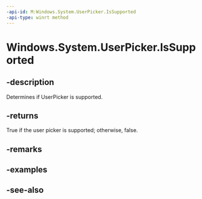 ```yaml
---
-api-id: M:Windows.System.UserPicker.IsSupported
-api-type: winrt method
---
```


<!-- Method syntax
public bool IsSupported()
-->

# Windows.System.UserPicker.IsSupported

## -description
Determines if UserPicker is supported.

## -returns
True if the user picker is supported; otherwise, false.

## -remarks

## -examples

## -see-also

